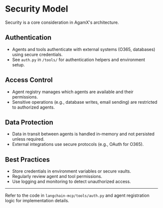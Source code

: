 # Security Model

Security is a core consideration in AgamX's architecture.

## Authentication
- Agents and tools authenticate with external systems (O365, databases) using secure credentials.
- See `auth.py` in `/tools/` for authentication helpers and environment setup.

## Access Control
- Agent registry manages which agents are available and their permissions.
- Sensitive operations (e.g., database writes, email sending) are restricted to authorized agents.

## Data Protection
- Data in transit between agents is handled in-memory and not persisted unless required.
- External integrations use secure protocols (e.g., OAuth for O365).

## Best Practices
- Store credentials in environment variables or secure vaults.
- Regularly review agent and tool permissions.
- Use logging and monitoring to detect unauthorized access.

---

Refer to the code in `langchain-mcp/tools/auth.py` and agent registration logic for implementation details. 